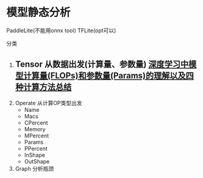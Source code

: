 # 模型静态分析

PaddleLite(不能用onnx tool)
TFLite(opt可以)

分类
1. Tensor 从数据出发(计算量、参数量)
   [深度学习中模型计算量(FLOPs)和参数量(Params)的理解以及四种计算方法总结](https://blog.csdn.net/qq_40507857/article/details/118764782)
   - 
2. Operate 从计算OP类型出发
   - Name
   - Macs
   - CPercent
   - Memory
   - MPercent
   - Params
   - PPercent
   - InShape
   - OutShape
3. Graph   分析瓶颈
